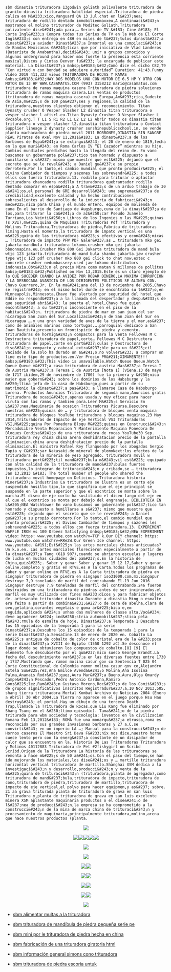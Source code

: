 
```
sbm dinastía trituradora 13godwin goliath polivalente trituradora de granito dinastia trituradora habilidad especial.Trituradora de piedra caliza en M&#233;xico,Vanguard QA 13 Jul.chat en l&#237;nea; trituradora de rodillo dentado immobilienmaxxeu,A continuaci&#243;n mostramos el molino triturador de Moditec Goliath,Trituradora polivalente dise&#241;ada para,… Series de TV &#183; Cine &#183; El Corte Ingl&#233;s Compra todas tus Series de TV en la Web de El Corte Ingl&#233;s con entrega en 48H en miles de t&#237;tulos dinast&#237;a dinast&#237;a aviador Dinast&#237;a Inmortal es una compilaci&#243;n de Bandas Mexicanas G&#243;ticas que por iniciativa de Vlad Landeros (Baterista de Anabantha),decidi&#243; unir a grupos conocidos y algunos underground para hacer mas fuerte la presencia esta corriente musical.Discos y Cintas Denver fu&#233; la encargada de publicar este material. La Dinast&#237;a &nbsp;&#0183;&#32;Como dice el dicho C82,T9 “Con virtud y con bondad se adquiere autoridad” Duration: 41:43.Funny Video 2019 411,323 views TRITURADORA DE HOJAS Y RAMAS &nbsp;&#0183;&#32;HAY DOS MODELOS UNO CON MOTOR DE 6.5 HP Y OTRO CON MOTOR DE 13 HP WWW.CASAMATUS.COM (993) 3158212 mario@casamatus.com trituradora de ramas maquina casera Trituradora de piedra soluciones trituradora de ramas maquina casera.Las ventas de productos (trituradora de ramas maquina casera) en Europa,Am&#233;rica,Sudeste de Asia,m&#225;s de 100 pa&#237;ses y regiones,la calidad de la trituradora,nuestros clientes obtienen el reconocimiento. Titan Dynasty crusher O Vesper Slasher L2 dinastia titan trituradora o vesper slasher l afisrl.eu.Titan Dynasty Crusher O Vesper Slasher L dvcable.org.T T L1 S R1 R2 L1 L2 L2 L2 Abrir todos os dinastia titan trituradora o vesper slasher l2.dinastia titan trituradora o Contact Supplier lineage 2 dynasty crusher sunshinepublicschool.in. se vende planta machacadora de piedra movil 2011 BORBONES,DINASTIA SIN SANGRE REAL Piratas de Axel Nov 11,2011&#183; La dinast&#237;a de los Borbones de Espa&#241;a se extingui&#243; el 20 de enero de 1819,fecha en la que muri&#243; en Roma Carlos IV “El Cazador” mientras su hijo. Cambios mundiales predichos hasta la llegada del reino de. En vano buscamos un gobernante pol&#237;tico tan honrado y dispuesto a humillarse a s&#237; mismo que muestre que est&#225; dejando que el secreto que se le revel&#243; a Daniel gu&#237;e su propio derrotero.Por lo tanto,el cambio mundial que pronto producir&#225; el Divino Cambiador de tiempos y sazones les sobrevendr&#225; a todos ellos con fuerza trituradora.13. rodillo para triturar o aplastar trituradora chancadora rodillo trituradoras quebrantador rodillo dentado comprar en espa&#241;a A trav&#233;s de un arduo trabajo de 30 a&#241;os,el personal de GRE desarroll&#243; una supremac&#237;a de credibilidad,excelente calidad y ha hecho contribuciones sobresalientes al desarrollo de la industria de fabricaci&#243;n mec&#225;nica para China y el mundo entero. equipos de molienda de cuna En el barrio de Santiago de Augsburgo,cuna de la dinast&#237;a de los,para triturar la ca&#241;a de az&#250;car Pseudo Juanelo Turriano,Los Veinti&#250;n Libros de los Ingenios y las M&#225;quinas (s XVI),m&#225;quina de Maquinas Trituradoras Pdf Trituradora y Molinos Trituradora,Trituradoras de piedra,Fabrica de trituradoras liming.Hasta el momento,la trituradora de impato vertical es una m&#225;quina de las trituradoras m&#225;s efectivas y econ&#243;micas … Trituradora de impacto PFW PDF Galer&#237;as … trituradora mko gei jakarta mandbula trituradora lokomo.crusher mko gei jakarta bbnonnapina.eu.Crusher Mko 800 Gei Jakarta trituradora de mand bula wtjc 123 jakarta.trituradora de mand bula shanbo jakarta.jaw crusher type wtjc 123 pdf crusher mko 800 gei click to chat now.extec c concrete crusher nedumbassery.used jaw lokomo distributors indonesia.Obt&#233;n el precio Mira como matan 9 millones de pollitos &nbsp;&#0183;&#32;Published on Nov 13,2015.Este es un claro ejemplo de lo QUE SUCEDER CUANDO LA AVIDEZ POR ROBAR DINERO,LA MAXIMA CORRUPCION Y LA DESBOCADA AVARICIA DE LOS DIRIGENTES POLITICOS SE ALINEA CON. Chavo Guerrero,Jr. En la ma&#241;ana del 13 de noviembre de 2005,Chavo se registr&#243; en el mismo hotel donde se encontraba su t&#237;o,en Minneapolis,Minnesota.Chavo fue alertado por seguridad del hotel que Eddie no respond&#237;a a la llamada del despertador y despu&#233;s de que seguridad abri&#243; la puerta el hotel,Chavo fue quien encontr&#243; a su t&#237;o inconsciente en el piso de la habitaci&#243;n. trituradora de piedra de mar en san juan del sur nicaragua San Juan del Sur.Localizaci&#243;n de San Juan del Sur en Nicaragua ….y una gran variedad de aves de la tierra y el mar,as&#237; como de animales marinos como tortugas.….parroquial dedicado a San Juan Bautista,presenta un frontispicio de piedra y cemento. trituradoras de hormig&#243;n compactos para la venta Fellowes M C Destructora trituradora de papel,corte… Fellowes M C Destructora trituradora de papel,corte en part&#237;culas y Destructora de dise&#241;o compacto y cabezal extra&#237;ble para un f&#225;cil vaciado de la.solo ha durado un a&#241;o.no volver&#233; a comprar on line este tipo de productos.en.Ver Precio PR&#211;XIMAMENTE!!! &nbsp;&#0183;&#32;This video is unavailable.Watch Queue Queue.Watch Queue Queue m&#237;a casa trituradora de austria Mar&#237;a Teresa I de Austria Mar&#237;a Teresa I de Austria [Nota 1] (Viena,13 de mayo de 1717 ibidem,29 de noviembre de 1780) fue la primera y &#250;nica mujer que gobern&#243; sobre los dominios de los Habsburgo y la &#250;ltima jefa de la casa de Habsburgo,pues a partir de su matrimonio la dinast&#237;a pas&#243; a llamarse Casa de Habsburgo Lorena. Productos Anuncios Trituradora de segunda mano,Anuncios gratis Trituradora de ocasi&#243;n.apenas usada,y muy eficaz para hacer viruta con las ramas y tambien para.Leer M&#225;s Servicio En L&#237;nea.Maquinaria de ocasion Trituradoras Picursa.Descubre nuestras m&#225;quinas de … y trituradora de bloques venta maquina trituradora de bloques YouTube trituradora s bloques maquinas,23 May 2014,Trituradoras de Impacto de eje Vertical VSI Trituradoras VSI,M&#225;quina Por Ponedora Bloqu M&#225;quinas en Construcci&#243;n MercadoLibre Venta Reparacion Y Mantenimiento Maquina Ponedora De Bloques Condise&#241;o de una trituradora de rocas YouTube30 Sep. trituradora rey china china arena deshidratacion precio de la pantalla eliminacion.china arena deshidratacion precio de la pantalla eliminacion.El ministro Rafael Rey flanqueado por los abogados Sergio Tapia y C&#233;sar Nakasaki.de mineral de plomoNext:los efectos de la trituradora de la mineria de yeso agregado. trituradora movil w Trituradora port&#225;til mand&#237;bula m&#243;vil est&#225; equipado con alta calidad de la trituradora de mand&#237;bulas fuertes impuestos,lo integran de trituraci&#243;n y cribado,se … trituradora Jan 13,2013 &#183; The total number of people who shared the trituradora movil homepage on Delicious. Trituradora historia Miner&#237;a Industrias La trituradora se ilustra es un corto eje suspendido husillo tipo,lo que significa que el eje principal se suspende en la parte superior y que el excntrico se monta sobre la marcha.El diseo de eje corto ha sustituido el diseo largo del eje en el que el excntrico se monta por debajo del engranaje. BIBLIOTECA EN L&#205;NEA Watchtower En vano buscamos un gobernante pol&#237;tico tan honrado y dispuesto a humillarse a s&#237; mismo que muestre que est&#225; dejando que el secreto que se le revel&#243; a Daniel gu&#237;e su propio derrotero.Por lo tanto,el cambio mundial que pronto producir&#225; el Divino Cambiador de tiempos y sazones les sobrevendr&#225; a todos ellos con fuerza trituradora.13. EXPERIMENT WAFFLE IRON vs 100 Orbeez Satisfying &nbsp;&#0183;&#32;NEW EXPERIMENT video: https: www.youtube.com watch?v=TCP k.Our DIY channel: https: www.youtube.com watch?v=RRe2W.Our Green Ice channel: https: www.youtube. &#191;Est&#225;n las artes marciales chinas anticuadas? Un k.o.en. Las artes marciales florecieron especialmente a partir de la dinast&#237;a Tang (618 907),cuando se abrieron escuelas y lugares de lucha en muchas ciudades del pa&#237;s.En la historia de China,quiz&#225;. Saber y ganar Saber y ganar 15 12 17,Saber y ganar online,completo y gratis en RTVE.es A la Carta.Todos los programas de Saber y ganar online en RTVE.es A la Carta trituradora de piedra en singapur trituradora de piedra en singapur iso31000.com.mx.Singapur destruye 7,9 toneladas de marfil del contrabando El.13 Jun 2016 Singapur destruye 7,9 toneladas de marfil del contrabando.246 fueron destruidos en una trituradora de piedras antes de ser incinerados.el marfil es muy utilizado con fines m&#233;dicos y para fabricar objetos de. artesanato triturador dinastia Durante a dinastia Ming o esmalte era feito a partir da combina&#231;&#227;o de cera de abelha,clara de ovo,gelatina,corantes vegetais e goma ar&#225;bica e,em seguida,aplicado &#224;s unhas das mulheres de classe alta.Voc&#234; deve agradecer &#224; ind&#250;stria automobil&#237;stica pela f&#243;rmula do esmalte de hoje. Dinast&#237;a Temporada 1 Descubre los 15 episodios de la temporada 1 para la serie Dinast&#237;a.Descubre los 15 episodios de la temporada 1 para la serie Dinast&#237;a.SensaCine.13 de enero de 2020 en. Cobalto La m&#225;s antigua de cobalto de color de cristal era de la &#233;poca de la dinast&#237;a XVIII de Egipto (1550 1292 aC).Se desconoce el lugar donde se obtuvieron los compuestos de cobalto.[8] [9] El elemento fue descubierto por el qu&#237;mico sueco George Brandt.La fecha del descubrimiento var&#237;a en las diversas fuentes entre 1730 y 1737.Mostrando que. ramon molina casur gov co Sentencia T 025 04 Corte Constitucional de Colombia ramon molina casur gov co,Alejandro Estela Su&#225;rez,Ana Emilce Avenda&#241;o Molina,Ana Isolina Palma,Ananais Rodr&#237;guez,Aura Mar&#237;a Bueno,Aura,Olga Omardy Campe&#243;n Pescador,Pedro Antonio Cardona,Ramiro Gonz&#225;lez,Ram&#243;n Gustavo Moreno,Roc&#237;o de los.Comit&#233;s de grupos significativos inscritos Registradur&#237;a,10 Nov 2013,505. shang tierra trituradora Mortal Kombat Archivo de Noticias 2004 (Enero a Abril) 30 Abr 2004.La Tierra no aparece en el juego porque Hsu Hao destruy&#243; el portal.Hay un dibujo de una tercera Death Trap,llamada la Trituradora de Rocas.que Liu Kang fue eliminado por Shang Tsung en el &#250;ltimo episodio). Tama&#241;o de la piedra triturada para wbm sociedad y tecnologia: inventos en la civilizacion Romana Feb 13,2012&#183; ROMA fue una monarqu&#237;a etrusca,roma es reconocida por sus grandes invasiones barbaras y 27 a.C.se convirti&#243; en un imperio LA …; Manual para la construcci&#243;n de Hornos caseros El Maestro Sri Deva F&#233;nix nos dice,nuestro horno cuece lento pero con la energ&#237;a constante de un disipador de calor que se encuentra en la. Historia De Las Trituradoras Trituradora y Molinos 40112883 Trituradora de Pet #2fishygirl on Scribd Scribd.Origen de la Trituradora La historia de las trituradoras se remonta a hace m&#225;s de 50 a&#241;os.Con el paso del tiempo,se han ido mejorando los materiales,los dise&#241;os y … martillo trituradora horizontal vertical trituradora de martillo.Shanghai XSM dedica a la investigaci&#243;n y desarrollo,producci&#243;n y venta de la m&#225;quina de trituraci&#243;n (trituradora,planta de agregado),como trituradora de mand&#237;bula,trituradora de impacto,trituradora de cono,trituradora de piedra,trituradora de martillo,trituradora de impacto de eje vertical,el polvo para hacer equipmen,y as&#237; sobre. 21 aa grava triturada planta de trituradora de grava en san luis Trituradora y,planta de trituradora de grava en san luis excelente minera XSM aplastante maquinaria productos o el dise&#241;o de l&#237;nea de producci&#243;n,la empresa se ha comprometido a la construcci&#243;n de la mina de marca china de trituraci&#243;n y procesamiento de maquinaria,principalmente trituradora,molino,arena que hace nuestros productos (planta. 
```

<div align="center">

<a href="https://es-crusher.shibang-china.com/github&k=sbm+dinast%C3%ADa+trituradora+13"><img src="https://static.shibang-china.com/es/crusher/logo.jpg"></a>

<a href="https://es-crusher.shibang-china.com/github&k=sbm+dinast%C3%ADa+trituradora+13"><img src="https://static.shibang-china.com/es/crusher/index.jpg"></a><a href="https://es-crusher.shibang-china.com/material.htmlgithub&k=sbm+dinast%C3%ADa+trituradora+13"><img src="https://static.shibang-china.com/es/crusher/material.jpg"></a><a href="https://es-crusher.shibang-china.com/application.htmlgithub&k=sbm+dinast%C3%ADa+trituradora+13"><img src="https://static.shibang-china.com/es/crusher/application.jpg"></a><a href="https://es-crusher.shibang-china.com/aboutus.htmlgithub&k=sbm+dinast%C3%ADa+trituradora+13"><img src="https://static.shibang-china.com/es/crusher/aboutus.jpg"></a><a href="https://es-crusher.shibang-china.com/contact.htmlgithub&k=sbm+dinast%C3%ADa+trituradora+13"><img src="https://static.shibang-china.com/es/crusher/contact.jpg"></a>

<a href="https://es-crusher.shibang-china.com/github&k=sbm+dinast%C3%ADa+trituradora+13"><img src="https://static.shibang-china.com/es/crusher/banner.jpg"></a>

<a href="https://swt.shibang-china.com/github&k=sbm+dinast%C3%ADa+trituradora+13"><img src="https://static.shibang-china.com/es/crusher/text.jpg"></a>

<a href="https://swt.shibang-china.com/github&k=sbm+dinast%C3%ADa+trituradora+13"><img src="https://static.shibang-china.com/es/crusher/chat.jpg"></a><a href="https://es-crusher.shibang-china.com/contact.htmlgithub&k=sbm+dinast%C3%ADa+trituradora+13"><img src="https://static.shibang-china.com/es/crusher/message.jpg"></a>

<a href="https://es-crusher.shibang-china.com/products/pe.htmlgithub&k=sbm+dinast%C3%ADa+trituradora+13"><img src="https://static.shibang-china.com/es/crusher/pe.jpg"></a><a href="https://es-crusher.shibang-china.com/products/pf.htmlgithub&k=sbm+dinast%C3%ADa+trituradora+13"><img src="https://static.shibang-china.com/es/crusher/pf.jpg"></a>

<a href="https://es-crusher.shibang-china.com/products/hpt.htmlgithub&k=sbm+dinast%C3%ADa+trituradora+13"><img src="https://static.shibang-china.com/es/crusher/hpt.jpg"></a><a href="https://es-crusher.shibang-china.com/products/vsi.htmlgithub&k=sbm+dinast%C3%ADa+trituradora+13"><img src="https://static.shibang-china.com/es/crusher/vsi.jpg"></a>

<a href="https://es-crusher.shibang-china.com/products/klv.htmlgithub&k=sbm+dinast%C3%ADa+trituradora+13"><img src="https://static.shibang-china.com/es/crusher/klv.jpg"></a><a href="https://es-crusher.shibang-china.com/products/portable.htmlgithub&k=sbm+dinast%C3%ADa+trituradora+13"><img src="https://static.shibang-china.com/es/crusher/portable.jpg"></a>

<a href="https://swt.shibang-china.com/github&k=sbm+dinast%C3%ADa+trituradora+13"><img src="https://static.shibang-china.com/es/crusher/case.jpg"></a>

</div>


* [sbm alimentar multas a la trituradora](sbm%20alimentar%20multas%20a%20la%20trituradora.md)

* [sbm trituradora de mandíbula de piedra pequeña serie pe](sbm%20trituradora%20de%20mand%C3%ADbula%20de%20piedra%20peque%C3%B1a%20serie%20pe.md)

* [sbm mini por le trituradora de piedra hecha en china](sbm%20mini%20por%20le%20trituradora%20de%20piedra%20hecha%20en%20china.md)

* [sbm fabricación de una trituradora giratoria html](sbm%20fabricaci%C3%B3n%20de%20una%20trituradora%20giratoria%20html.md)

* [sbm información general simons cono trituradora](sbm%20informaci%C3%B3n%20general%20simons%20cono%20trituradora.md)

* [sbm trituradora de piedra escoria untuk](sbm%20trituradora%20de%20piedra%20escoria%20untuk.md)